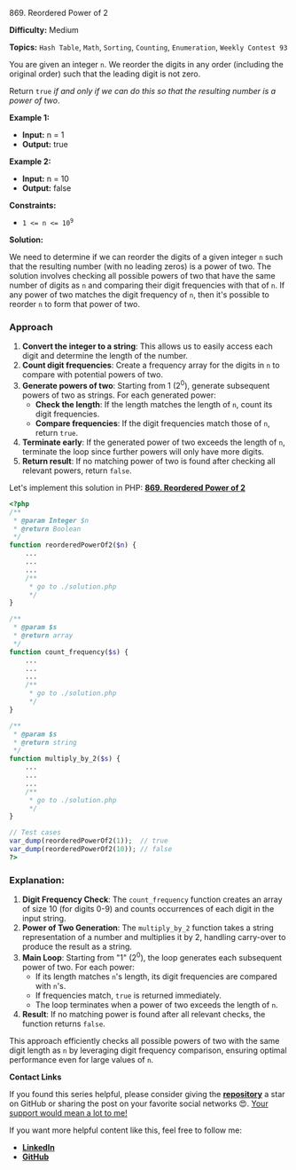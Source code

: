 869\. Reordered Power of 2

**Difficulty:** Medium

**Topics:** `Hash Table`, `Math`, `Sorting`, `Counting`, `Enumeration`, `Weekly Contest 93`

You are given an integer `n`. We reorder the digits in any order (including the original order) such that the leading digit is not zero.

Return `true` _if and only if we can do this so that the resulting number is a power of two_.

**Example 1:**

- **Input:** n = 1
- **Output:** true

**Example 2:**

- **Input:** n = 10
- **Output:** false

**Constraints:**

- <code>1 <= n <= 10<sup>9</sup></code>






**Solution:**

We need to determine if we can reorder the digits of a given integer `n` such that the resulting number (with no leading zeros) is a power of two. The solution involves checking all possible powers of two that have the same number of digits as `n` and comparing their digit frequencies with that of `n`. If any power of two matches the digit frequency of `n`, then it's possible to reorder `n` to form that power of two.

### Approach
1. **Convert the integer to a string**: This allows us to easily access each digit and determine the length of the number.
2. **Count digit frequencies**: Create a frequency array for the digits in `n` to compare with potential powers of two.
3. **Generate powers of two**: Starting from 1 (2<sup>0</sup>), generate subsequent powers of two as strings. For each generated power:
    - **Check the length**: If the length matches the length of `n`, count its digit frequencies.
    - **Compare frequencies**: If the digit frequencies match those of `n`, return `true`.
4. **Terminate early**: If the generated power of two exceeds the length of `n`, terminate the loop since further powers will only have more digits.
5. **Return result**: If no matching power of two is found after checking all relevant powers, return `false`.

Let's implement this solution in PHP: **[869. Reordered Power of 2](https://github.com/mah-shamim/leet-code-in-php/tree/main/algorithms/000869-reordered-power-of-2/solution.php)**

```php
<?php
/**
 * @param Integer $n
 * @return Boolean
 */
function reorderedPowerOf2($n) {
    ...
    ...
    ...
    /**
     * go to ./solution.php
     */
}

/**
 * @param $s
 * @return array
 */
function count_frequency($s) {
    ...
    ...
    ...
    /**
     * go to ./solution.php
     */
}

/**
 * @param $s
 * @return string
 */
function multiply_by_2($s) {
    ...
    ...
    ...
    /**
     * go to ./solution.php
     */
}

// Test cases
var_dump(reorderedPowerOf2(1));  // true
var_dump(reorderedPowerOf2(10)); // false
?>
```

### Explanation:

1. **Digit Frequency Check**: The `count_frequency` function creates an array of size 10 (for digits 0-9) and counts occurrences of each digit in the input string.
2. **Power of Two Generation**: The `multiply_by_2` function takes a string representation of a number and multiplies it by 2, handling carry-over to produce the result as a string.
3. **Main Loop**: Starting from "1" (2<sup>0</sup>), the loop generates each subsequent power of two. For each power:
    - If its length matches `n`'s length, its digit frequencies are compared with `n`'s.
    - If frequencies match, `true` is returned immediately.
    - The loop terminates when a power of two exceeds the length of `n`.
4. **Result**: If no matching power is found after all relevant checks, the function returns `false`.

This approach efficiently checks all possible powers of two with the same digit length as `n` by leveraging digit frequency comparison, ensuring optimal performance even for large values of `n`.

**Contact Links**

If you found this series helpful, please consider giving the **[repository](https://github.com/mah-shamim/leet-code-in-php)** a star on GitHub or sharing the post on your favorite social networks 😍. [Your support would mean a lot to me!](https://isolatedcompliments.com/v09uayg6h?key=a647d02f1aafcddaf10536d7cd00bd7c)

If you want more helpful content like this, feel free to follow me:

- **[LinkedIn](https://www.linkedin.com/in/arifulhaque/)**
- **[GitHub](https://github.com/mah-shamim)**